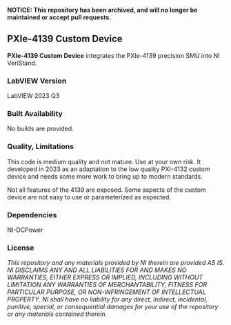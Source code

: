 **NOTICE: This repository has been archived, and will no longer be maintained or accept pull requests.**

## PXIe-4139 Custom Device ##

**PXIe-4139 Custom Device** integrates the PXIe-4139 precision SMU into NI VeriStand.

### LabVIEW Version ###

LabVIEW 2023 Q3

### Built Availability ###

No builds are provided.

### Quality, Limitations ###

This code is medium quality and not mature. Use at your own risk. It developed in 2023 as an adaptation to the low quality PXI-4132 custom device and needs some more work to bring up to modern standards.

Not all features of the 4139 are exposed. Some aspects of the custom device are not easy to use or parameterized as expected. 

### Dependencies ###

NI-DCPower

### License ###

*This repository and any materials provided by NI therein are provided AS IS. NI DISCLAIMS ANY AND ALL LIABILITIES FOR AND MAKES NO WARRANTIES, EITHER EXPRESS OR IMPLIED, INCLUDING WITHOUT LIMITATION ANY WARRANTIES OF MERCHANTABILITY, FITNESS FOR  PARTICULAR PURPOSE, OR NON-INFRINGEMENT OF INTELLECTUAL PROPERTY. NI shall have no liability for any direct, indirect, incidental, punitive, special, or consequential damages for your use of the repository or any materials contained therein.*
